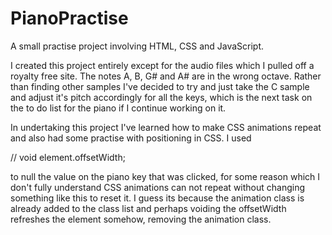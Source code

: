 # PianoPractise
A  small practise project involving HTML, CSS and JavaScript.

I created this project entirely except for the audio files which I pulled off a royalty free site. The notes A, B, G# and A# are in the wrong octave.
Rather than finding other samples I've decided to try and just take the C sample and adjust it's pitch accordingly for all the keys, which is the next task
on the to do list for the piano if I continue working on it.

In undertaking this project I've learned how to make CSS animations repeat and also had some practise with positioning in CSS. I used 

// void element.offsetWidth;

to null the value on the piano key that was clicked, for some reason which I don't fully understand CSS animations can not repeat
without changing something like this to reset it. I guess its because the animation class is already added to the class list and perhaps
voiding the offsetWidth refreshes the element somehow, removing the animation class.
